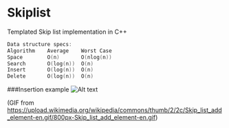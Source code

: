 # Skiplist
Templated Skip list implementation in C++ 

```c
Data structure specs:
Algorithm    Average    Worst Case
Space        O(n)       O(nlog(n))
Search       O(log(n))  O(n)
Insert       O(log(n))  O(n)
Delete       O(log(n))  O(n)
```

###Insertion example
![Alt text](https://upload.wikimedia.org/wikipedia/commons/thumb/2/2c/Skip_list_add_element-en.gif/800px-Skip_list_add_element-en.gif)

(GIF from https://upload.wikimedia.org/wikipedia/commons/thumb/2/2c/Skip_list_add_element-en.gif/800px-Skip_list_add_element-en.gif)
